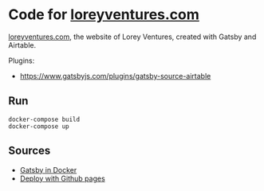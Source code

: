 # Code for [loreyventures.com](https://loreyventures.com)
[loreyventures.com](https://loreyventures.com), the website of Lorey Ventures, created with Gatsby and Airtable.

Plugins:
- https://www.gatsbyjs.com/plugins/gatsby-source-airtable

## Run
```
docker-compose build
docker-compose up
```

## Sources
- [Gatsby in Docker](https://blog.konnor.site/javascript/setting-up-gatsby-with-docker/)
- [Deploy with Github pages](https://dabarov.github.io/blog/gatsby-blog-github-pages/)